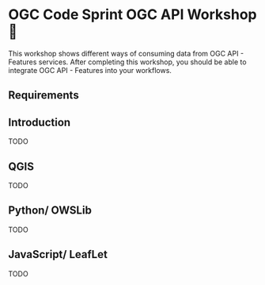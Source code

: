 # OGC Code Sprint OGC API Workshop 🍣

This workshop shows different ways of consuming data from OGC API - Features services. After completing this workshop, you should be able to integrate OGC API - Features into your workflows.

## Requirements



## Introduction

TODO

## QGIS

TODO

## Python/ OWSLib

TODO

## JavaScript/ LeafLet

TODO
